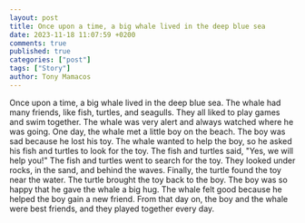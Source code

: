 ```yaml
---
layout: post
title: Once upon a time, a big whale lived in the deep blue sea
date: 2023-11-18 11:07:59 +0200
comments: true
published: true
categories: ["post"]
tags: ["Story"]
author: Tony Mamacos
---
```

Once upon a time, a big whale lived in the deep blue sea. The whale had many friends, like fish, turtles, and seagulls. They all liked to play games and swim together. The whale was very alert and always watched where he was going.
One day, the whale met a little boy on the beach. The boy was sad because he lost his toy. The whale wanted to help the boy, so he asked his fish and turtles to look for the toy. The fish and turtles said, "Yes, we will help you!"
The fish and turtles went to search for the toy. They looked under rocks, in the sand, and behind the waves. Finally, the turtle found the toy near the water. The turtle brought the toy back to the boy. The boy was so happy that he gave the whale a big hug. The whale felt good because he helped the boy gain a new friend. From that day on, the boy and the whale were best friends, and they played together every day.
